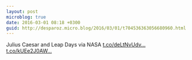 ```yaml
---
layout: post
microblog: true
date: 2016-03-01 08:18 +0300
guid: http://desparoz.micro.blog/2016/03/01/t704536363056680960.html
---
```

Julius Caesar and Leap Days  via NASA [t.co/deLtNvUdv...](https://t.co/deLtNvUdvl) [t.co/kUEe2J0AW...](https://t.co/kUEe2J0AWa)
